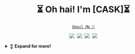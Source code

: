 
<!-- Title -->
<h1 align="center" title="Hey!">⏳ Oh hai! I'm [CASK]⏳</h1>

<!-- Contact -->
<p align="center">
<a href="mailto:exe@cask.zone" title="Email Address"><code>Email Me 📧</code></a>
</p>

<!-- Social Links-->
<p align="center">
   <kbd>
  <a href="https://twitter.com/CaskJT" title="Twitter - @CaskJT"><img src="https://img.shields.io/badge/-@CaskJT-00acee?style=flat&logo=Twitter&logoColor=white" /></a>
  <a href="https://www.linkedin.com/in/linkedcask" title="LinkedIn - Alicia Sykes"><img src="https://img.shields.io/badge/-Cask J. Thomson-0072b1?style=flat&logo=Linkedin&logoColor=white" /></a>
  <a href="https://github.com/CASKexe" title="GitHub - @CASKexe"><img src="https://img.shields.io/badge/-CASKexe-3a3a3a?style=flat&logo=GitHub&logoColor=white" /></a>
    <a href="https://CASK.zone" title="My website / random blog"><img src="https://img.shields.io/badge/web/blog-CASK.zone-blue" /></a>
  </kbd>
</p>

   
<!-- collapsible -->  
<details>
   <summary><b>↕️ Expand for more!</b></summary>
   
   <br>
   
<!-- About -->
<details>
  <summary><b>👤 Who?</b></summary>
    <p>
      <img align="left" width="250" src="https://github.com/Caskexe/CASKexe/blob/main/cask-becomes-a-tree.jpg" alt="Cask J. Thomson" />
      
<blockquote>
I am Callum Cask-Joseph Thomson. Most people call me Cask!

At the age of 15, I embarked on my career by founding a web design business that specialized in comprehensive branding solutions, encompassing logos, design, and brand identities. My love for media and music had already been kindled during childhood, where I spent most of my time designing album covers and band logos.

Since then, I have created and developed multiple brands, products, and applications, while also working as a system administrator for both local and remote data centres. My fervour for cybersecurity led me to write a book on the topic, titled Under Constant Supervision.

I possess a keen attention to detail when it comes to digital "hygiene" and have established various folder structures and file naming conventions. These methods may prove beneficial to you or spark inspiration for developing your own system...or not 😂

When I'm not engrossed in the digital realm, you can find me at a synthesizer or an old analog sound desk, surrounded by reel-to-reels and vintage equipment. My growing passion for high-resolution audio and the interplay between analog and digital sound only continues to expand.
</blockquote>
    
----
<!--  Skills -->  
<details>
  <summary><b>🛠️ Skillzz</b></summary>
<p>

| **Category** | **Experience** |
| - | - |
**Languages** | ![JavaScript](https://img.shields.io/static/v1?label=&message=JavaScript&color=F7DF1E&logo=javascript&logoColor=FFFFFF) ![HTML](https://img.shields.io/static/v1?label=&message=HTML&color=orange&logo=html5&logoColor=FFFFFF)  ![CSS](https://img.shields.io/static/v1?label=&message=CSS&color=orange&logo=css3&logoColor=FFFFFF)  ![PHP](https://img.shields.io/static/v1?label=&message=PHP&color=777BB4&logo=php&logoColor=FFFFFF)   ![XML](https://img.shields.io/static/v1?label=&message=XML&color=red) ![Python](https://img.shields.io/static/v1?label=&message=Python&color=3C78A9&logo=python&logoColor=FFFFFF)       ![Markdown](https://img.shields.io/static/v1?label=&message=Markdown&color=000000&logo=markdown&logoColor=FFFFFF) ![Kotlin](https://img.shields.io/static/v1?label=&message=Kotlin&color=7F52FF&logo=kotlin&logoColor=FFFFFF)
**Applications** |   ![Photoshop](https://img.shields.io/static/v1?label=&message=Adobe%20Photoshop&color=blue&logo=adobephotoshop&logoColor=FFFFFF)   ![Illustrator](https://img.shields.io/static/v1?label=&message=Adobe%20Illustrator&color=orange&logo=adobeillustrator&logoColor=FFFFFF) ![Lightroom](https://img.shields.io/static/v1?label=&message=Adobe%20Lightroom&color=darkblue&logo=adobelightroom&logoColor=FFFFFF) ![Premier ePro](https://img.shields.io/static/v1?label=&message=Adobe%20Premiere%20Pro&color=purple&logo=adobepremierepro&logoColor=FFFFFF) ![After Effects](https://img.shields.io/static/v1?label=&message=Adobe%20After%20Effects&color=darkblue&logo=adobeaftereffects&logoColor=FFFFFF) ![XD](https://img.shields.io/static/v1?label=&message=Adobe%20XD&color=red&logo=adobeaftereffects&logoColor=FFFFFF) ![InDesign](https://img.shields.io/static/v1?label=&message=Adobe%20InDesign&color=darkred&logo=adobeindesign&logoColor=FFFFFF) ![Corel](https://img.shields.io/static/v1?label=&message=Corel%20Suite&color=darkred&logo=corel&logoColor=FFFFFF)  ![3DS](https://img.shields.io/static/v1?label=&message=Autodesk%203DSMax&color=green&logo=autodesk&logoColor=FFFFFF) ![Cinema 4D](https://img.shields.io/static/v1?label=&message=Cinema%204D&color=blue&logo=cinema4d&logoColor=FFFFFF) ![Blender](https://img.shields.io/static/v1?label=&message=Blender&color=orange&logo=blender&logoColor=FFFFFF) ![Unreal Engine](https://img.shields.io/static/v1?label=&message=Unreal%20Engine&color=black&logo=unrealengine&logoColor=FFFFFF) ![Unity](https://img.shields.io/static/v1?label=&message=Unity&color=black&logo=unity&logoColor=FFFFFF)  ![VS Code](https://img.shields.io/static/v1?label=&message=VS%20Code&color=9013FE&logo=visualstudiocode&logoColor=FFFFFF)![Android Studio](https://img.shields.io/static/v1?label=&message=Android%20Studio&color=3DDC84&logo=androidstudio&logoColor=FFFFFF)
**Cloud** | ![Azure](https://img.shields.io/static/v1?label=&message=Azure&color=0078D4&logo=microsoftazure&logoColor=FFFFFF)  ![AWS](https://img.shields.io/static/v1?label=&message=AWS&color=orange&logo=amazon&logoColor=FFFFFF) ![Alibaba](https://img.shields.io/static/v1?label=&message=Alibaba%20Cloud&color=darkorange&logo=alibabacloud&logoColor=FFFFFF) ![Heroku](https://img.shields.io/static/v1?label=&message=Heroku&color=430098&logo=heroku&logoColor=FFFFFF)    ![Google Cloud](https://img.shields.io/static/v1?label=&message=Google%20Cloud&color=4285F4&logo=googlecloud&logoColor=FFFFFF) ![Docker](https://img.shields.io/static/v1?label=&message=Docker&color=2496ED&logo=docker&logoColor=FFFFFF)   ![Kubernetes](https://img.shields.io/static/v1?label=&message=Kubernetes&color=yellow&logo=Kubernetes&logoColor=FFFFFF)
**Operating Systems** | ![Windows](https://img.shields.io/static/v1?label=&message=Windows&color=blue&logo=windows&logoColor=white)  ![Mac OS](https://img.shields.io/static/v1?label=&message=Mac%20OS&color=silver&logo=apple&logoColor=black) ![Ubuntu](https://img.shields.io/static/v1?label=&message=Ubuntu&color=orange&logo=ubuntu&logoColor=000000)  ![CentOS](https://img.shields.io/static/v1?label=&message=CentOS&color=orange&logo=linux&logoColor=000000) ![Debian](https://img.shields.io/static/v1?label=&message=Debian&color=orange&logo=debian&logoColor=000000) ![Fedora](https://img.shields.io/static/v1?label=&message=Fedora&color=orange&logo=fedora&logoColor=000000) ![Mint](https://img.shields.io/static/v1?label=&message=Mint&color=orange&logo=linuxmint&logoColor=000000) ![Android](https://img.shields.io/static/v1?label=&message=Android&color=3DDC84&logo=android&logoColor=FFFFFF) 
**Frontend/Framework** |![Node.js](https://img.shields.io/static/v1?label=&message=Node.js&color=339933&logo=nodedotjs&logoColor=FFFFFF) ![Angular](https://img.shields.io/static/v1?label=&message=Angular&color=red&logo=angular&logoColor=FFFFFF) ![Ionic](https://img.shields.io/static/v1?label=&message=Ionic&color=blue&logo=ionic&logoColor=FFFFFF)
**Backend/Platforms** |![cPanel](https://img.shields.io/static/v1?label=&message=cPanel&color=white&logo=cpanel&logoColor=black)  ![WordPress](https://img.shields.io/static/v1?label=&message=WordPress&color=blue&logo=wordpress&logoColor=FFFFFF) ![Jekyll](https://img.shields.io/static/v1?label=&message=jekyll&color=blue&logo=jekyll&logoColor=FFFFFF) ![Bootstrap](https://img.shields.io/static/v1?label=&message=Bootsrap&color=darkblue&logo=bootstrap&logoColor=FFFFFF)

